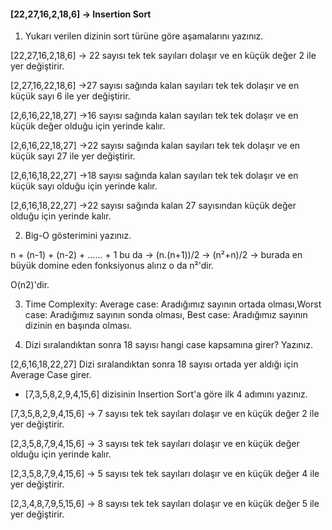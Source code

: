 #### [22,27,16,2,18,6] -> Insertion Sort

1. Yukarı verilen dizinin sort türüne göre aşamalarını yazınız.

[22,27,16,2,18,6] -> 22 sayısı tek tek sayıları dolaşır ve en küçük değer 2 ile yer değiştirir.

[2,27,16,22,18,6] ->27 sayısı sağında kalan sayıları tek tek dolaşır ve en küçük sayı 6 ile yer değiştirir.

[2,6,16,22,18,27] ->16 sayısı sağında kalan sayıları tek tek dolaşır ve en küçük değer olduğu için yerinde kalır.

[2,6,16,22,18,27] ->22 sayısı sağında kalan sayıları tek tek dolaşır ve en küçük sayı 27 ile yer değiştirir.

[2,6,16,18,22,27] ->18 sayısı sağında kalan sayıları tek tek dolaşır ve en küçük sayı olduğu için yerinde kalır.

[2,6,16,18,22,27] ->22 sayısı sağında kalan 27 sayısından küçük değer olduğu için yerinde kalır.

2. Big-O gösterimini yazınız.

n + (n-1) + (n-2) + ...... + 1  bu da -> (n.(n+1))/2 -> (n²+n)/2 -> burada en büyük domine eden fonksiyonus alırız o da n²'dir. 

O(n2)'dir.

3. Time Complexity: Average case: Aradığımız sayının ortada olması,Worst case: Aradığımız sayının sonda olması, Best case: Aradığımız sayının dizinin en başında olması.

4. Dizi sıralandıktan sonra 18 sayısı hangi case kapsamına girer? Yazınız.

[2,6,16,18,22,27] Dizi sıralandıktan sonra 18 sayısı ortada yer aldığı için Average Case girer.


- [7,3,5,8,2,9,4,15,6] dizisinin Insertion Sort'a göre ilk 4 adımını yazınız.

[7,3,5,8,2,9,4,15,6] -> 7 sayısı tek tek sayıları dolaşır ve en küçük değer 2 ile yer değiştirir.

[2,3,5,8,7,9,4,15,6] -> 3 sayısı tek tek sayıları dolaşır ve en küçük değer olduğu için yerinde kalır.

[2,3,5,8,7,9,4,15,6] -> 5 sayısı tek tek sayıları dolaşır ve en küçük değer 4 ile yer değiştirir.

[2,3,4,8,7,9,5,15,6] -> 8 sayısı tek tek sayıları dolaşır ve en küçük değer 5 ile yer değiştirir.